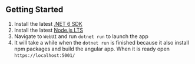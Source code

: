 ## Getting Started
1. Install the latest [.NET 6 SDK](https://dotnet.microsoft.com/download/dotnet/6.0)
2. Install the latest [Node.js LTS](https://nodejs.org/en/)
3. Navigate to `WebUI` and run `dotnet run` to launch the app
4. It will take a while when the `dotnet run` is finished because it also install npm packages and build the angular app. When it is ready open `https://localhost:5001/`